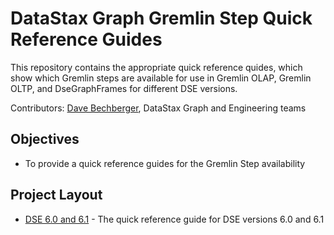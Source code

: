 # DataStax Graph Gremlin Step Quick Reference Guides
This repository contains the appropriate quick reference quides, which show which Gremlin steps are available for use in Gremlin OLAP, Gremlin OLTP, and DseGraphFrames for different DSE versions.

Contributors: [Dave Bechberger](https://github.com/bechbd), DataStax Graph and Engineering teams

## Objectives
* To provide a quick reference guides for the Gremlin Step availability
	

## Project Layout

* [DSE 6.0 and 6.1](60_61_availability.md) - The quick reference guide for DSE versions 6.0 and 6.1
 
